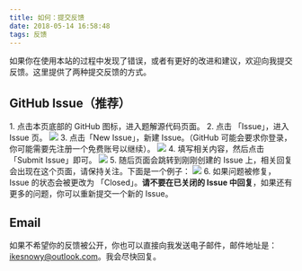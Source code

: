 ```yaml
---
title: 如何：提交反馈
date: 2018-05-14 16:58:48
tags: 反馈
---
```


如果你在使用本站的过程中发现了错误，或者有更好的改进和建议，欢迎向我提交反馈。这里提供了两种提交反馈的方式。

## GitHub Issue（推荐）

1\. 点击本页底部的 GitHub 图标，进入题解源代码页面。
2\. 点击 「Issue」，进入 Issue 页。
![](./1.png)
3\. 点击「New Issue」，新建 Issue。（GitHub 可能会要求你登录，你可能需要先注册一个免费账号以继续）。
![](./2.png)
4\. 填写相关内容，然后点击「Submit Issue」即可。
![](./3.png)
5\. 随后页面会跳转到刚刚创建的 Issue 上，相关回复会出现在这个页面，请保持关注。下面是一个例子：
![](./4.png)
6\. 如果问题被修复，Issue 的状态会被更改为 「Closed」。**请不要在已关闭的 Issue 中回复**，如果还有更多的问题，你可以重新提交一个新的 Issue。

## Email

如果不希望你的反馈被公开，你也可以直接向我发送电子邮件，邮件地址是：ikesnowy@outlook.com。我会尽快回复。
